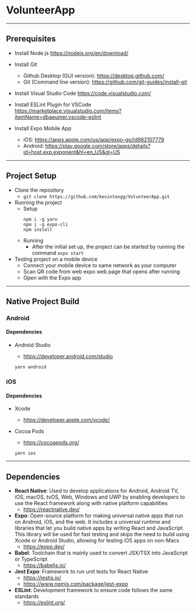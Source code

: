 # VolunteerApp

---

## Prerequisites

- Install Node.js https://nodejs.org/en/download/
- Install Git
  - Github Desktop (GUI version): https://desktop.github.com/
  - Git (Command line version): https://github.com/git-guides/install-git

- Install Visual Studio Code https://code.visualstudio.com/
- Install ESLint Plugin for VSCode https://marketplace.visualstudio.com/items?itemName=dbaeumer.vscode-eslint
- Install Expo Mobile App
  - iOS: https://apps.apple.com/us/app/expo-go/id982107779
  - Android: https://play.google.com/store/apps/details?id=host.exp.exponent&hl=en_US&gl=US

---

## Project Setup

- Clone the repository
  - ```git clone https://github.com/kevintongg/VolunteerApp.git```
- Running the project
  - Setup
      ``` 
      npm i -g yarn
      npm i -g expo-cli
      npm install
      ```
  - Running
    - After the initial set up, the project can be started by running the command ``` expo start ```
- Testing project on a mobile device
  - Connect your mobile device to same network as your computer
  - Scan QR code from web expo web page that opens after running
  - Open with the Expo app

---

## Native Project Build

### Android

#### Dependencies

- Android Studio
  - https://developer.android.com/studio

  ```
  yarn android
  ```

### iOS

#### Dependencies

- Xcode
  - https://developer.apple.com/xcode/
- Cocoa Pods
  - https://cocoapods.org/

  ```
  yarn ios
  ```

---

## Dependencies

- **React Native**: Used to develop applications for Android, Android TV, iOS, macOS, tvOS, Web, Windows and UWP by
  enabling developers to use the React framework along with native platform capabilities
  - https://reactnative.dev/
- **Expo**: Open-source platform for making universal native apps that run on Android, iOS, and the web. It includes a
  universal runtime and libraries that let you build native apps by writing React and JavaScript. This library will be
  used for fast testing and skips the need to build using Xcode or Android Studio, allowing for testing iOS apps on
  non-Macs
  - https://expo.dev/
- **Babel**: Toolchain that is mainly used to convert JSX/TSX into JavaScript or TypeScript
  - https://babeljs.io/
- **Jest Expo**: Framework to run unit tests for React Native
  - https://jestjs.io/
  - https://www.npmjs.com/package/jest-expo
- **ESLint**: Development framework to ensure code follows the same standards
  - https://eslint.org/
